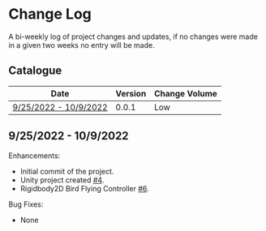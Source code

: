 # Change Log

A bi-weekly log of project changes and updates, if no changes were made in a given two weeks no entry will be made.

## Catalogue

<!--
Change Volume: Low - Medium - High
Low: Minor changes, small bug fixes. Less than 100 Lines of hand-written code changed.
Medium: Major changes, bug fixes, new features. More than 100 Lines of hand-written code changed.
High: Major changes, bug fixes, new features. More than 500 Lines of hand-written code changed.
-->

| Date | Version | Change Volume |
| - | - | - |
| [9/25/2022 - 10/9/2022](#9252022---1092022) | 0.0.1 | Low |

## 9/25/2022 - 10/9/2022

Enhancements:

- Initial commit of the project.
- Unity project created [#4](https://github.com/TigardHighGDC/FlappyBird/pull/4).
- Rigidbody2D Bird Flying Controller [#6](https://github.com/TigardHighGDC/FlappyBird/pull/6).

Bug Fixes:

- None
